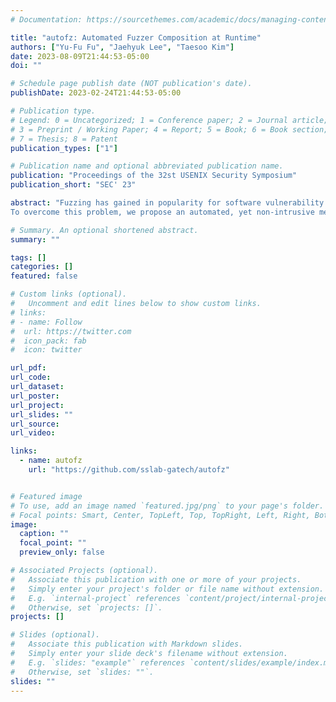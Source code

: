 ```yaml
---
# Documentation: https://sourcethemes.com/academic/docs/managing-content/

title: "autofz: Automated Fuzzer Composition at Runtime"
authors: ["Yu-Fu Fu", "Jaehyuk Lee", "Taesoo Kim"]
date: 2023-08-09T21:44:53-05:00
doi: ""

# Schedule page publish date (NOT publication's date).
publishDate: 2023-02-24T21:44:53-05:00

# Publication type.
# Legend: 0 = Uncategorized; 1 = Conference paper; 2 = Journal article;
# 3 = Preprint / Working Paper; 4 = Report; 5 = Book; 6 = Book section;
# 7 = Thesis; 8 = Patent
publication_types: ["1"]

# Publication name and optional abbreviated publication name.
publication: "Proceedings of the 32st USENIX Security Symposium"
publication_short: "SEC' 23"

abstract: "Fuzzing has gained in popularity for software vulnerability detection by virtue of the tremendous effort to develop a diverse set of fuzzers. Thanks to various fuzzing techniques, most of the fuzzers have been able to demonstrate great performance on their selected targets. However, paradoxically, this diversity in fuzzers also made it difficult to select fuzzers that are best suitable for complex real-world programs, which we call selection burden. Communities attempted to address this problem by creating a set of standard benchmarks to compare and contrast the performance of fuzzers for a wide range of applications, but the result was always a suboptimal decision - the best performing fuzzer on average does not guarantee the best outcome for the target of a user's interest.\n\n
To overcome this problem, we propose an automated, yet non-intrusive meta-fuzzer, called autofz, to maximize the benefits of existing state-of-the-art fuzzers via dynamic composition. To an end user, this means that, instead of spending time on selecting which fuzzer to adopt (similar in concept to hyperparameter tuning in ML), one can simply put all of the available fuzzers to autofz (similar in concept to AutoML), and achieve the best, optimal result. The key idea is to monitor the runtime progress of the fuzzers, called trends (similar in concept to gradient descent), and make a fine-grained adjustment of resource allocation (e.g., CPU time) of each fuzzer. This is a stark contrast to existing approaches that statically combine a set of fuzzers, or via exhaustive pre-training per target program - autofz deduces a suitable set of fuzzers of the active workload in a fine-grained manner at runtime. Our evaluation shows that, given the same amount of computation resources, autofz outperforms any best-performing individual fuzzers in 11 out of 12 available benchmarks and beats the best, collaborative fuzzing approaches in 19 out of 20 benchmarks without any prior knowledge in terms of coverage. Moreover, on average, autofz found 152% more bugs than individual fuzzers on unifuzz and fts, and 415% more bugs than collaborative fuzzing on unifuzz."

# Summary. An optional shortened abstract.
summary: ""

tags: []
categories: []
featured: false

# Custom links (optional).
#   Uncomment and edit lines below to show custom links.
# links:
# - name: Follow
#  url: https://twitter.com
#  icon_pack: fab
#  icon: twitter

url_pdf:
url_code:
url_dataset:
url_poster:
url_project:
url_slides: ""
url_source:
url_video:

links:
  - name: autofz
    url: "https://github.com/sslab-gatech/autofz"


# Featured image
# To use, add an image named `featured.jpg/png` to your page's folder.
# Focal points: Smart, Center, TopLeft, Top, TopRight, Left, Right, BottomLeft, Bottom, BottomRight.
image:
  caption: ""
  focal_point: ""
  preview_only: false

# Associated Projects (optional).
#   Associate this publication with one or more of your projects.
#   Simply enter your project's folder or file name without extension.
#   E.g. `internal-project` references `content/project/internal-project/index.md`.
#   Otherwise, set `projects: []`.
projects: []

# Slides (optional).
#   Associate this publication with Markdown slides.
#   Simply enter your slide deck's filename without extension.
#   E.g. `slides: "example"` references `content/slides/example/index.md`.
#   Otherwise, set `slides: ""`.
slides: ""
---
```

